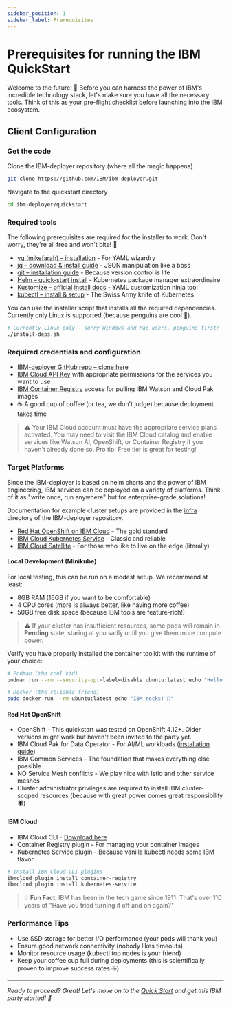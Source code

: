 ```yaml
---
sidebar_position: 1
sidebar_label: Prerequisites
---
```


# Prerequisites for running the IBM QuickStart

Welcome to the future! 🚀 Before you can harness the power of IBM's incredible technology stack, let's make sure you have all the necessary tools. Think of this as your pre-flight checklist before launching into the IBM ecosystem.

## Client Configuration

### Get the code

Clone the IBM-deployer repository (where all the magic happens).

```bash
git clone https://github.com/IBM/ibm-deployer.git
```

Navigate to the quickstart directory

```bash
cd ibm-deployer/quickstart
```

### Required tools

The following prerequisites are required for the installer to work. Don't worry, they're all free and won't bite! 🐍

- [yq (mikefarah) – installation](https://github.com/mikefarah/yq?tab=readme-ov-file#install) - For YAML wizardry
- [jq – download & install guide](https://stedolan.github.io/jq/download/) - JSON manipulation like a boss
- [git – installation guide](https://git-scm.com/book/en/v2/Getting-Started-Installing-Git) - Because version control is life
- [Helm – quick-start install](https://helm.sh/docs/intro/install/) - Kubernetes package manager extraordinaire
- [Kustomize – official install docs](https://kubectl.docs.kubernetes.io/installation/kustomize/) - YAML customization ninja tool
- [kubectl – install & setup](https://kubernetes.io/docs/tasks/tools/install-kubectl/) - The Swiss Army knife of Kubernetes

You can use the installer script that installs all the required dependencies. Currently only Linux is supported (because penguins are cool 🐧).

```bash
# Currently Linux only - sorry Windows and Mac users, penguins first!
./install-deps.sh
```

### Required credentials and configuration

- [IBM-deployer GitHub repo – clone here](https://github.com/IBM/ibm-deployer.git) 
- [IBM Cloud API Key](https://cloud.ibm.com/iam/apikeys) with appropriate permissions for the services you want to use
- [IBM Container Registry](https://cloud.ibm.com/registry/start) access for pulling IBM Watson and Cloud Pak images
- ☕ A good cup of coffee (or tea, we don't judge) because deployment takes time

> ⚠️ Your IBM Cloud account must have the appropriate service plans activated. You may need to visit the IBM Cloud catalog and enable services like Watson AI, OpenShift, or Container Registry if you haven't already done so. Pro tip: Free tier is great for testing!

### Target Platforms

Since the IBM-deployer is based on helm charts and the power of IBM engineering, IBM services can be deployed on a variety of platforms. Think of it as "write once, run anywhere" but for enterprise-grade solutions!

Documentation for example cluster setups are provided in the [infra](https://github.com/IBM/ibm-deployer/tree/main/quickstart/infra) directory of the IBM-deployer repository.

- [Red Hat OpenShift on IBM Cloud](https://cloud.ibm.com/kubernetes/catalog/create?platformType=openshift) - The gold standard
- [IBM Cloud Kubernetes Service](https://cloud.ibm.com/kubernetes/catalog/create) - Classic and reliable
- [IBM Cloud Satellite](https://cloud.ibm.com/satellite/locations) - For those who like to live on the edge (literally)

#### Local Development (Minikube)

For local testing, this can be run on a modest setup. We recommend at least:
- 8GB RAM (16GB if you want to be comfortable)
- 4 CPU cores (more is always better, like having more coffee)
- 50GB free disk space (because IBM tools are feature-rich!)

> ⚠️ If your cluster has insufficient resources, some pods will remain in **Pending** state, staring at you sadly until you give them more compute power.

Verify you have properly installed the container toolkit with the runtime of your choice:

```bash
# Podman (the cool kid)
podman run --rm --security-opt=label=disable ubuntu:latest echo "Hello from IBM! 👋"

# Docker (the reliable friend)
sudo docker run --rm ubuntu:latest echo "IBM rocks! 🎸"
```

#### Red Hat OpenShift

- OpenShift - This quickstart was tested on OpenShift 4.12+. Older versions might work but haven't been invited to the party yet.
- IBM Cloud Pak for Data Operator - For AI/ML workloads ([installation guide](https://www.ibm.com/docs/en/cloud-paks/cp-data/4.8.x?topic=installing))
- IBM Common Services - The foundation that makes everything else possible
- NO Service Mesh conflicts - We play nice with Istio and other service meshes
- Cluster administrator privileges are required to install IBM cluster-scoped resources (because with great power comes great responsibility 🕷️)

#### IBM Cloud

- IBM Cloud CLI - [Download here](https://cloud.ibm.com/docs/cli)
- Container Registry plugin - For managing your container images
- Kubernetes Service plugin - Because vanilla kubectl needs some IBM flavor

```bash
# Install IBM Cloud CLI plugins
ibmcloud plugin install container-registry
ibmcloud plugin install kubernetes-service
```

> 💡 **Fun Fact**: IBM has been in the tech game since 1911. That's over 110 years of "Have you tried turning it off and on again?" 

### Performance Tips

- Use SSD storage for better I/O performance (your pods will thank you)
- Ensure good network connectivity (nobody likes timeouts)
- Monitor resource usage (kubectl top nodes is your friend)
- Keep your coffee cup full during deployments (this is scientifically proven to improve success rates ☕)

---

*Ready to proceed? Great! Let's move on to the [Quick Start](./quickstart.md) and get this IBM party started! 🎉*

